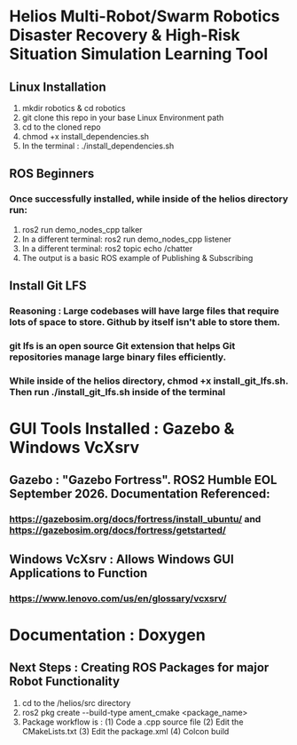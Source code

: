 # Helios Multi-Robot/Swarm Robotics Disaster Recovery & High-Risk Situation Simulation Learning Tool

## Linux Installation
1. mkdir robotics & cd robotics
2. git clone this repo in your base Linux Environment path
3. cd to the cloned repo
4. chmod +x install_dependencies.sh
5. In the terminal : ./install_dependencies.sh


## ROS Beginners
### Once successfully installed, while inside of the helios directory run:
1. ros2 run demo_nodes_cpp talker
2. In a different terminal: ros2 run demo_nodes_cpp listener
3. In a different terminal: ros2 topic echo /chatter
4. The output is a basic ROS example of Publishing & Subscribing 



## Install Git LFS
### Reasoning : Large codebases will have large files that require lots of space to store. Github by itself isn't able to store them.
### git lfs is an open source Git extension that helps Git repositories manage large binary files efficiently.
### While inside of the helios directory, chmod +x install_git_lfs.sh. Then  run    ./install_git_lfs.sh   inside of the terminal


# GUI Tools Installed : Gazebo & Windows VcXsrv

## Gazebo : "Gazebo Fortress". ROS2 Humble EOL September 2026. Documentation Referenced:
###  https://gazebosim.org/docs/fortress/install_ubuntu/  and https://gazebosim.org/docs/fortress/getstarted/

## Windows VcXsrv : Allows Windows GUI Applications to Function
### https://www.lenovo.com/us/en/glossary/vcxsrv/

# Documentation : Doxygen

## Next Steps : Creating ROS Packages for major Robot Functionality
1. cd to the /helios/src directory
2. ros2 pkg create --build-type ament_cmake <package_name>
3. Package workflow is : (1) Code a .cpp source file (2) Edit the CMakeLists.txt (3) Edit the package.xml (4) Colcon build 
